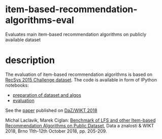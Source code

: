 # item-based-recommendation-algorithms-eval
Evaluates main item-based recommendation algorithms on publicly available dataset

# description
The evaluation of item-based recommendation algorithms is based on [RecSys 2015 Challenge dataset](http://2015.recsyschallenge.com/challenge.html).
The code is available in form of IPython notebooks:
* [preparation of dataset and algos](recsys_challenge.ipynb)
* [evaluation](recsys_challenge_predict_and_evaluate.ipynb)

See the [paper](wikt18_item-rec-algo-eval-and-lfs.pdf) published on [DaZ/WIKT 2018](http://daz2018.fit.vutbr.cz/)

Michal Laclavik, Marek Ciglan: [Benchmark of LFS and other Item-based Recommendation Algorithms on Public Dataset](wikt18_item-rec-algo-eval-and-lfs.pdf), Data a znalosti & WIKT 2018, Brno 11th-12th October 2018, pp. 205-209.



